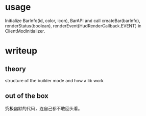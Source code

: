 # usage

Initialize BarInfo(id, color, icon), BarAPI and call createBar(barInfo), renderStatus(boolean), renderEvent(HudRenderCallback.EVENT) in ClientModInitializer.

# writeup

## theory

structure of the builder mode and how a lib work

## out of the box

究极幽默的代码，连自己都不敢回头看。
